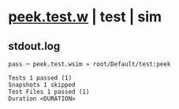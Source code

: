 # [peek.test.w](../../../../../../examples/tests/sdk_tests/counter/peek.test.w) | test | sim

## stdout.log
```log
pass ─ peek.test.wsim » root/Default/test:peek

Tests 1 passed (1)
Snapshots 1 skipped
Test Files 1 passed (1)
Duration <DURATION>
```

